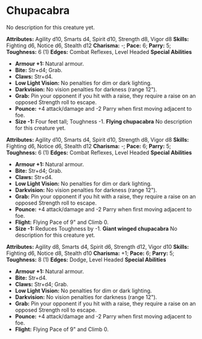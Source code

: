 # Chupacabra

No description for this creature yet.

**Attributes:** Agility d10, Smarts d4, Spirit d10, Strength d8, Vigor
d8
**Skills:** Fighting d6, Notice d6, Stealth d12
**Charisma:** -; **Pace:** 6; **Parry:** 5; **Toughness:** 6 (1)
**Edges:** Combat Reflexes, Level Headed
**Special Abilities**

- **Armour +1:** Natural armour.
- **Bite:** Str+d4; Grab.
- **Claws:** Str+d4.
- **Low Light Vision:** No penalties for dim or dark lighting.
- **Darkvision:** No vision penalties for darkness (range 12").
- **Grab:** Pin your opponent if you hit with a raise, they require a
raise on an opposed Strength roll to escape.
- **Pounce:** +4 attack/damage and -2 Parry when first moving adjacent
to foe.
- **Size -1:** Four feet tall; Toughness -1.
**Flying chupacabra**
No description for this creature yet.

**Attributes:** Agility d10, Smarts d4, Spirit d10, Strength d8, Vigor
d8
**Skills:** Fighting d6, Notice d6, Stealth d12
**Charisma:** -; **Pace:** 6; **Parry:** 5; **Toughness:** 6 (1)
**Edges:** Combat Reflexes, Level Headed
**Special Abilities**

- **Armour +1:** Natural armour.
- **Bite:** Str+d4; Grab.
- **Claws:** Str+d4.
- **Low Light Vision:** No penalties for dim or dark lighting.
- **Darkvision:** No vision penalties for darkness (range 12").
- **Grab:** Pin your opponent if you hit with a raise, they require a
raise on an opposed Strength roll to escape.
- **Pounce:** +4 attack/damage and -2 Parry when first moving adjacent
to foe.
- **Flight:** Flying Pace of 9" and Climb 0.
- **Size -1:** Reduces Toughness by -1.
**Giant winged chupacabra**
No description for this creature yet.

**Attributes:** Agility d8, Smarts d4, Spirit d6, Strength d12, Vigor
d10
**Skills:** Fighting d6, Notice d8, Stealth d10
**Charisma:** +1; **Pace:** 6; **Parry:** 5; **Toughness:** 8 (1)
**Edges:** Dodge, Level Headed
**Special Abilities**

- **Armour +1:** Natural armour.
- **Bite:** Str+d4.
- **Claws:** Str+d4; Grab.
- **Low Light Vision:** No penalties for dim or dark lighting.
- **Darkvision:** No vision penalties for darkness (range 12").
- **Grab:** Pin your opponent if you hit with a raise, they require a
raise on an opposed Strength roll to escape.
- **Pounce:** +4 attack/damage and -2 Parry when first moving adjacent
to foe.
- **Flight:** Flying Pace of 9" and Climb 0.

